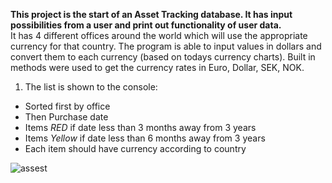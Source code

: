 **This project is the start of an Asset Tracking database. It has input possibilities from a user and print out
functionality of user data.**<br/>
It has 4 different offices around the world which will use the appropriate currency for that country. The program is able to input values in dollars and convert them to each currency (based on todays currency charts). Built in methods were used to get the currency rates in Euro, Dollar, SEK, NOK.
1. The list is shown to the console:
  * Sorted first by office
  * Then Purchase date
  * Items *RED* if date less than 3 months away from 3 years
  * Items *Yellow* if date less than 6 months away from 3 years
  * Each item should have currency according to country
  
![assest](https://user-images.githubusercontent.com/73182090/167415886-1a1fccad-f423-4c53-b2c0-b4fcc935d6d1.png)
